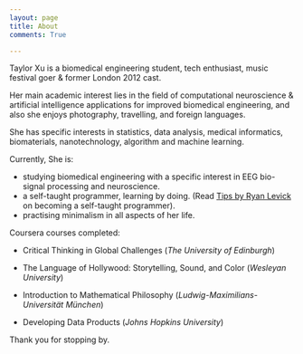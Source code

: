 ```yaml
---
layout: page
title: About
comments: True

---
```


Taylor Xu is a biomedical engineering student, tech enthusiast, music festival goer & former London 2012 cast.

Her main academic interest lies in the field of computational neuroscience & artificial intelligence applications for improved biomedical engineering, and also she enjoys photography, travelling, and foreign languages.

She has specific interests in statistics, data analysis, medical informatics, biomaterials, nanotechnology, algorithm and machine learning.

Currently, She is:

- studying biomedical engineering with a specific interest in EEG bio-signal processing and neuroscience.
- a self-taught programmer, learning by doing. (Read [Tips by Ryan Levick](https://www.wunderlist.com/blog/Landing-your-dream-job/)  on becoming a self-taught programmer).
- practising minimalism in all aspects of her life.

Coursera courses completed:

- Critical Thinking in Global Challenges (*The University of Edinburgh*)

- The Language of Hollywood: Storytelling, Sound, and Color (*Wesleyan University*)

- Introduction to Mathematical Philosophy (*Ludwig-Maximilians-Universität München*)

- Developing Data Products (*Johns Hopkins University*)

Thank you for stopping by.
